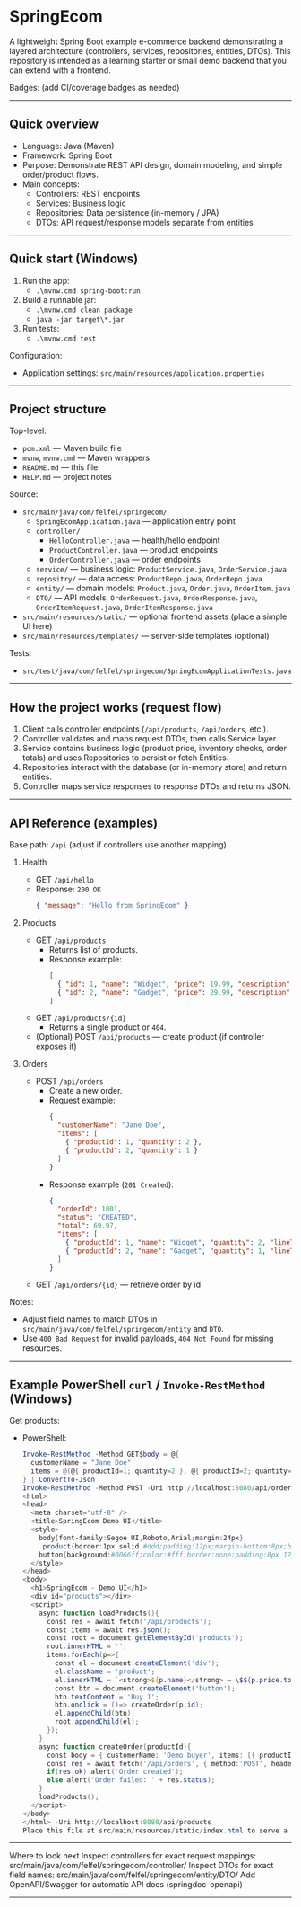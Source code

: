 # SpringEcom

A lightweight Spring Boot example e-commerce backend demonstrating a layered architecture (controllers, services, repositories, entities, DTOs). This repository is intended as a learning starter or small demo backend that you can extend with a frontend.

Badges: (add CI/coverage badges as needed)

---

## Quick overview

- Language: Java (Maven)
- Framework: Spring Boot
- Purpose: Demonstrate REST API design, domain modeling, and simple order/product flows.
- Main concepts:
  - Controllers: REST endpoints
  - Services: Business logic
  - Repositories: Data persistence (in-memory / JPA)
  - DTOs: API request/response models separate from entities

---

## Quick start (Windows)

1. Run the app:
   - `.\mvnw.cmd spring-boot:run`
2. Build a runnable jar:
   - `.\mvnw.cmd clean package`
   - `java -jar target\*.jar`
3. Run tests:
   - `.\mvnw.cmd test`

Configuration:
- Application settings: `src/main/resources/application.properties`

---

## Project structure

Top-level:
- `pom.xml` — Maven build file
- `mvnw`, `mvnw.cmd` — Maven wrappers
- `README.md` — this file
- `HELP.md` — project notes

Source:
- `src/main/java/com/felfel/springecom/`
  - `SpringEcomApplication.java` — application entry point
  - `controller/`
    - `HelloController.java` — health/hello endpoint
    - `ProductController.java` — product endpoints
    - `OrderController.java` — order endpoints
  - `service/` — business logic: `ProductService.java`, `OrderService.java`
  - `repositry/` — data access: `ProductRepo.java`, `OrderRepo.java`
  - `entity/` — domain models: `Product.java`, `Order.java`, `OrderItem.java`
  - `DTO/` — API models: `OrderRequest.java`, `OrderResponse.java`, `OrderItemRequest.java`, `OrderItemResponse.java`
- `src/main/resources/static/` — optional frontend assets (place a simple UI here)
- `src/main/resources/templates/` — server-side templates (optional)

Tests:
- `src/test/java/com/felfel/springecom/SpringEcomApplicationTests.java`

---

## How the project works (request flow)

1. Client calls controller endpoints (`/api/products`, `/api/orders`, etc.).
2. Controller validates and maps request DTOs, then calls Service layer.
3. Service contains business logic (product price, inventory checks, order totals) and uses Repositories to persist or fetch Entities.
4. Repositories interact with the database (or in-memory store) and return entities.
5. Controller maps service responses to response DTOs and returns JSON.

---

## API Reference (examples)

Base path: `/api` (adjust if controllers use another mapping)

1. Health
   - GET `/api/hello`
   - Response: `200 OK`
     ```json
     { "message": "Hello from SpringEcom" }
     ```

2. Products
   - GET `/api/products`
     - Returns list of products.
     - Response example:
       ```json
       [
         { "id": 1, "name": "Widget", "price": 19.99, "description": "Small widget" },
         { "id": 2, "name": "Gadget", "price": 29.99, "description": "Useful gadget" }
       ]
       ```
   - GET `/api/products/{id}`
     - Returns a single product or `404`.
   - (Optional) POST `/api/products` — create product (if controller exposes it)

3. Orders
   - POST `/api/orders`
     - Create a new order.
     - Request example:
       ```json
       {
         "customerName": "Jane Doe",
         "items": [
           { "productId": 1, "quantity": 2 },
           { "productId": 2, "quantity": 1 }
         ]
       }
       ```
     - Response example (`201 Created`):
       ```json
       {
         "orderId": 1001,
         "status": "CREATED",
         "total": 69.97,
         "items": [
           { "productId": 1, "name": "Widget", "quantity": 2, "lineTotal": 39.98 },
           { "productId": 2, "name": "Gadget", "quantity": 1, "lineTotal": 29.99 }
         ]
       }
       ```
   - GET `/api/orders/{id}` — retrieve order by id

Notes:
- Adjust field names to match DTOs in `src/main/java/com/felfel/springecom/entity` and `DTO`.
- Use `400 Bad Request` for invalid payloads, `404 Not Found` for missing resources.

---

## Example PowerShell `curl` / `Invoke-RestMethod` (Windows)

Get products:
- PowerShell:
  ```powershell
  Invoke-RestMethod -Method GET$body = @{
    customerName = "Jane Doe"
    items = @(@{ productId=1; quantity=2 }, @{ productId=2; quantity=1 })
  } | ConvertTo-Json
  Invoke-RestMethod -Method POST -Uri http://localhost:8080/api/orders -Body $body -ContentType 'application/json'curl -X POST http://localhost:8080/api/orders -H "Content-Type: application/json" -d "{\"customerName\":\"Jane\",\"items\":[{\"productId\":1,\"quantity\":2}]}"<!doctype html>
  <html>
  <head>
    <meta charset="utf-8" />
    <title>SpringEcom Demo UI</title>
    <style>
      body{font-family:Segoe UI,Roboto,Arial;margin:24px}
      .product{border:1px solid #ddd;padding:12px;margin-bottom:8px;border-radius:6px}
      button{background:#0066ff;color:#fff;border:none;padding:8px 12px;border-radius:4px}
    </style>
  </head>
  <body>
    <h1>SpringEcom - Demo UI</h1>
    <div id="products"></div>
    <script>
      async function loadProducts(){
        const res = await fetch('/api/products');
        const items = await res.json();
        const root = document.getElementById('products');
        root.innerHTML = '';
        items.forEach(p=>{
          const el = document.createElement('div');
          el.className = 'product';
          el.innerHTML = `<strong>${p.name}</strong> — \$${p.price.toFixed(2)}<p>${p.description||''}</p>`;
          const btn = document.createElement('button');
          btn.textContent = 'Buy 1';
          btn.onclick = ()=> createOrder(p.id);
          el.appendChild(btn);
          root.appendChild(el);
        });
      }
      async function createOrder(productId){
        const body = { customerName: 'Demo buyer', items: [{ productId, quantity: 1 }] };
        const res = await fetch('/api/orders', { method:'POST', headers:{'Content-Type':'application/json'}, body:JSON.stringify(body) });
        if(res.ok) alert('Order created');
        else alert('Order failed: ' + res.status);
      }
      loadProducts();
    </script>
  </body>
  </html> -Uri http://localhost:8080/api/products
  Place this file at src/main/resources/static/index.html to serve a simple UI from the Spring Boot app.
<hr></hr>
Where to look next
Inspect controllers for exact request mappings: src/main/java/com/felfel/springecom/controller/
Inspect DTOs for exact field names: src/main/java/com/felfel/springecom/entity/DTO/
Add OpenAPI/Swagger for automatic API docs (springdoc-openapi)
<hr></hr>